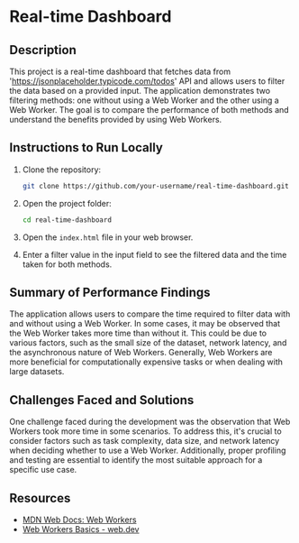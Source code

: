 # Real-time Dashboard

## Description

This project is a real-time dashboard that fetches data from  'https://jsonplaceholder.typicode.com/todos' API and allows users to filter the data based on a provided input. The application demonstrates two filtering methods: one without using a Web Worker and the other using a Web Worker. The goal is to compare the performance of both methods and understand the benefits provided by using Web Workers.

## Instructions to Run Locally

1. Clone the repository:

   ```bash
   git clone https://github.com/your-username/real-time-dashboard.git
   ```


2. Open the project folder:

   ```bash
   cd real-time-dashboard
   ```

3. Open the `index.html` file in your web browser.

4. Enter a filter value in the input field to see the filtered data and the time taken for both methods.

## Summary of Performance Findings

The application allows users to compare the time required to filter data with and without using a Web Worker. In some cases, it may be observed that the Web Worker takes more time than without it. This could be due to various factors, such as the small size of the dataset, network latency, and the asynchronous nature of Web Workers. Generally, Web Workers are more beneficial for computationally expensive tasks or when dealing with large datasets.

## Challenges Faced and Solutions

One challenge faced during the development was the observation that Web Workers took more time in some scenarios. To address this, it's crucial to consider factors such as task complexity, data size, and network latency when deciding whether to use a Web Worker. Additionally, proper profiling and testing are essential to identify the most suitable approach for a specific use case.

## Resources

- [MDN Web Docs: Web Workers](https://developer.mozilla.org/en-US/docs/Web/API/Web_Workers_API)
- [Web Workers Basics - web.dev](https://web.dev/articles/workers-basics)

